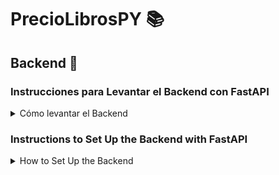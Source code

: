 # PrecioLibrosPY 📚

## Backend 🐍
### Instrucciones para Levantar el Backend con FastAPI

<details>
  <summary>Cómo levantar el Backend</summary>

  ### Requisitos previos
  Asegúrate de tener Python y el paquete `venv` instalados antes de seguir estos pasos.

  - Descarga e instala Python desde [python.org](https://www.python.org/downloads/).
  - Asegúrate de tener el paquete `venv` instalado (por lo general, está incluido con las versiones más recientes de Python).


  ### Crear un entorno virtual

  ```bash
  python -m venv venv
  ```

  Activar el entorno virtual:

  - En Windows:

    ```bash
    venv\Scripts\activate
    ```

  - En Linux/macOS:

    ```bash
    source venv/bin/activate
    ```

  Instalar los requisitos:
  ```bash
    pip install -r requirements.txt
  ```

  Prender la API con FastAPI:

  ```bash
  uvicorn main:app --reload
  ```

</details>

### Instructions to Set Up the Backend with FastAPI

<details>
  <summary>How to Set Up the Backend</summary>

  ### Prerequisites
  Make sure you have Python and the `venv` package installed before proceeding with these steps.

  - Download and install Python from [python.org](https://www.python.org/downloads/).
  - Ensure that the `venv` package is installed (it is usually included with the latest versions of Python).

  ### Create a virtual environment

  ```bash
  python -m venv venv
  ```

  Activate the virtual environment:

  - On Windows:

    ```bash
    venv\Scripts\activate
    ```

  - On Linux/macOS:

    ```bash
    source venv/bin/activate
    ```

  Install the requirements:
  ```bash
    pip install -r requirements.txt
  ```

  Start the API with FastAPI:

  ```bash
  uvicorn main:app --reload
  ```

</details>